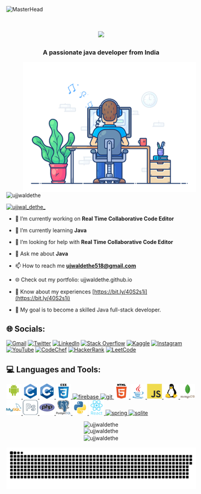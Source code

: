 ![MasterHead](https://mir-s3-cdn-cf.behance.net/project_modules/fs/54b6c068097599.5b50bca476b9b.gif)


<h1 align="center">
    <img src="https://readme-typing-svg.herokuapp.com/?font=Righteous&size=35&center=true&vCenter=true&width=500&height=70&duration=4000&lines=Hi+There!+👋;+I'm+Ujjwal+Dethe!;" />
</h1>

<h3 align="center">A passionate java developer from India</h3>
<img align="right" alt="Coding" width="460" src="https://raw.githubusercontent.com/ujjwaldethe/ujjwaldethe/f97c2e325ae77615a50fb689eb84593f79407ba7/.github/workflows/coding.gif">

<p align="left">
    <img src="https://komarev.com/ghpvc/?username=ujjwaldethe&label=Profile%20views&color=0e75b6&style=flat" alt="ujjwaldethe" />
  
</p>

<p align="left"> <a href="https://linkedin.com/in/ujjwal-dethe-64a59a21a" target="_blank"><img src="https://img.shields.io/badge/LinkedIn-Profile-blue?logo=linkedin&style=for-the-badge" alt="ujjwal_dethe_" /></a> </p>


- 🔭 I’m currently working on **Real Time Collaborative Code Editor**

- 🌱 I’m currently learning **Java**

- 🤝 I’m looking for help with **Real Time Collaborative Code Editor**

- 💬 Ask me about **Java**

- 📫 How to reach me **ujwaldethe518@gmail.com**

- 🌐 Check out my portfolio: ujjwaldethe.github.io

- 📄 Know about my experiences [https://bit.ly/40S2s1i](https://bit.ly/40S2s1i)

- 🎯 My goal is to become a skilled Java full-stack developer.

 

 ## 🌐 Socials:

[![Gmail](https://img.shields.io/badge/Gmail-D14836?logo=gmail&logoColor=white)](https://mail.google.com/mail/?view=cm&fs=1&to=ujjwaldethe518@gmail.com)
[![Twitter](https://img.shields.io/badge/Twitter-1DA1F2?logo=twitter&logoColor=white)](https://twitter.com/ujjwal_dethe_) 
[![LinkedIn](https://img.shields.io/badge/LinkedIn-0A66C2?logo=linkedin&logoColor=white)](https://linkedin.com/in/ujjwal-dethe-64a59a21a) 
[![Stack Overflow](https://img.shields.io/badge/Stack%20Overflow-F58025?logo=stackoverflow&logoColor=white)](https://stackoverflow.com/users/15903226/ujwal-dethe) 
[![Kaggle](https://img.shields.io/badge/Kaggle-20BEFF?logo=kaggle&logoColor=white)](https://kaggle.com/ujjwaldethe) 
[![Instagram](https://img.shields.io/badge/Instagram-E4405F?logo=instagram&logoColor=white)](https://instagram.com/krishna_dethe__) 
[![YouTube](https://img.shields.io/badge/YouTube-FF0000?logo=youtube&logoColor=white)](https://youtube.com/@ujjwaldethe6537?si=OqorRv4auV3Ok9Ac) 
[![CodeChef](https://img.shields.io/badge/CodeChef-5B4638?logo=codechef&logoColor=white)](https://www.codechef.com/users/cry_dell_57) 
[![HackerRank](https://img.shields.io/badge/HackerRank-2EC866?logo=hackerrank&logoColor=white)](https://www.hackerrank.com/ujwaldethe518) 
[![LeetCode](https://img.shields.io/badge/LeetCode-FFA116?logo=leetcode&logoColor=white)](https://www.leetcode.com/ujjwaldethe)

## 💻 Languages and Tools:
<p align="left"> <a href="https://developer.android.com" target="_blank" rel="noreferrer"> <img src="https://raw.githubusercontent.com/devicons/devicon/master/icons/android/android-original-wordmark.svg" alt="android" width="40" height="40"/> </a> <a href="https://www.cprogramming.com/" target="_blank" rel="noreferrer"> <img src="https://raw.githubusercontent.com/devicons/devicon/master/icons/c/c-original.svg" alt="c" width="40" height="40"/> </a> <a href="https://www.w3schools.com/cpp/" target="_blank" rel="noreferrer"> <img src="https://raw.githubusercontent.com/devicons/devicon/master/icons/cplusplus/cplusplus-original.svg" alt="cplusplus" width="40" height="40"/> </a> <a href="https://www.w3schools.com/css/" target="_blank" rel="noreferrer"> <img src="https://raw.githubusercontent.com/devicons/devicon/master/icons/css3/css3-original-wordmark.svg" alt="css3" width="40" height="40"/> </a> <a href="https://firebase.google.com/" target="_blank" rel="noreferrer"> <img src="https://www.vectorlogo.zone/logos/firebase/firebase-icon.svg" alt="firebase" width="40" height="40"/> </a> <a href="https://git-scm.com/" target="_blank" rel="noreferrer"> <img src="https://www.vectorlogo.zone/logos/git-scm/git-scm-icon.svg" alt="git" width="40" height="40"/> </a> <a href="https://www.w3.org/html/" target="_blank" rel="noreferrer"> <img src="https://raw.githubusercontent.com/devicons/devicon/master/icons/html5/html5-original-wordmark.svg" alt="html5" width="40" height="40"/> </a> <a href="https://www.java.com" target="_blank" rel="noreferrer"> <img src="https://raw.githubusercontent.com/devicons/devicon/master/icons/java/java-original.svg" alt="java" width="40" height="40"/> </a> <a href="https://developer.mozilla.org/en-US/docs/Web/JavaScript" target="_blank" rel="noreferrer"> <img src="https://raw.githubusercontent.com/devicons/devicon/master/icons/javascript/javascript-original.svg" alt="javascript" width="40" height="40"/> </a> <a href="https://www.linux.org/" target="_blank" rel="noreferrer"> <img src="https://raw.githubusercontent.com/devicons/devicon/master/icons/linux/linux-original.svg" alt="linux" width="40" height="40"/> </a> <a href="https://www.mongodb.com/" target="_blank" rel="noreferrer"> <img src="https://raw.githubusercontent.com/devicons/devicon/master/icons/mongodb/mongodb-original-wordmark.svg" alt="mongodb" width="40" height="40"/> </a> <a href="https://www.mysql.com/" target="_blank" rel="noreferrer"> <img src="https://raw.githubusercontent.com/devicons/devicon/master/icons/mysql/mysql-original-wordmark.svg" alt="mysql" width="40" height="40"/> </a> <a href="https://www.photoshop.com/en" target="_blank" rel="noreferrer"> <img src="https://raw.githubusercontent.com/devicons/devicon/master/icons/photoshop/photoshop-line.svg" alt="photoshop" width="40" height="40"/> </a> <a href="https://www.php.net" target="_blank" rel="noreferrer"> <img src="https://raw.githubusercontent.com/devicons/devicon/master/icons/php/php-original.svg" alt="php" width="40" height="40"/> </a> <a href="https://www.postgresql.org" target="_blank" rel="noreferrer"> <img src="https://raw.githubusercontent.com/devicons/devicon/master/icons/postgresql/postgresql-original-wordmark.svg" alt="postgresql" width="40" height="40"/> </a> <a href="https://www.python.org" target="_blank" rel="noreferrer"> <img src="https://raw.githubusercontent.com/devicons/devicon/master/icons/python/python-original.svg" alt="python" width="40" height="40"/> </a> <a href="https://reactjs.org/" target="_blank" rel="noreferrer"> <img src="https://raw.githubusercontent.com/devicons/devicon/master/icons/react/react-original-wordmark.svg" alt="react" width="40" height="40"/> </a> <a href="https://spring.io/" target="_blank" rel="noreferrer"> <img src="https://www.vectorlogo.zone/logos/springio/springio-icon.svg" alt="spring" width="40" height="40"/> </a> <a href="https://www.sqlite.org/" target="_blank" rel="noreferrer"> <img src="https://www.vectorlogo.zone/logos/sqlite/sqlite-icon.svg" alt="sqlite" width="40" height="40"/> </a> </p>
</p>

<div align="center">
  <img width="390" src="https://github-readme-streak-stats-wjz5.vercel.app?user=ujjwaldethe&theme=dark" alt="ujjwaldethe"  />
  <br/>
<img width="390" src="https://github-readme-stats.vercel.app/api?username=ujjwaldethe&show_icons=true&locale=en&theme=dark" alt="ujjwaldethe" />
  <br/>
  <img width="390" align="center" src="https://github-readme-stats.vercel.app/api/top-langs?username=ujjwaldethe&show_icons=true&locale=en&layout=compact&theme=dark" alt="ujjwaldethe" />
</div>
<br>
<div align="center">
    <img src="https://github.com/ujjwaldethe/ujjwaldethe/blob/output/github-snake-dark.svg" alt="snake gif">
</div>

